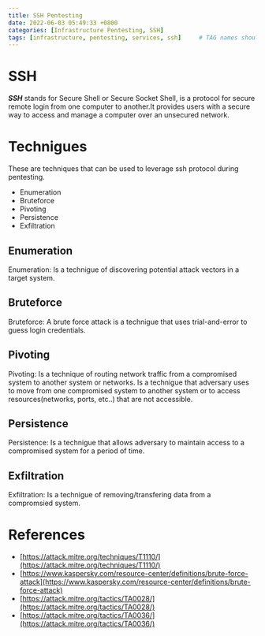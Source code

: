 ```yaml
---
title: SSH Pentesting
date: 2022-06-03 05:49:33 +0800
categories: [Infrastructure Pentesting, SSH]
tags: [infrastructure, pentesting, services, ssh]     # TAG names should always be lowercase
---
```


# SSH
***SSH*** stands for Secure Shell or Secure Socket Shell, is a protocol for secure remote login from one computer to another.It provides users with a secure way to access and manage a computer over an unsecured network.

# Technigues

These are techniques that can be used to leverage ssh protocol during pentesting.

- Enumeration
- Bruteforce
- Pivoting
- Persistence
- Exfiltration 

## Enumeration

Enumeration: Is a technigue of discovering potential attack vectors in a target system.

## Bruteforce

Bruteforce: A brute force attack is a technigue that uses trial-and-error to guess login credentials.

## Pivoting

Pivoting: Is a technique of routing network traffic from a compromised system to another system or networks. Is a technigue that adversary uses to move from one compromised system to another system or to access resources(networks, ports, etc..) that are not accessible.

## Persistence

Persistence: Is a technigue that allows adversary to maintain access to a compromised system for a period of time.

## Exfiltration

Exfiltration: Is a technigue of removing/transfering data from a compromsied system.

# References

- [https://attack.mitre.org/techniques/T1110/](https://attack.mitre.org/techniques/T1110/)
- [https://www.kaspersky.com/resource-center/definitions/brute-force-attack](https://www.kaspersky.com/resource-center/definitions/brute-force-attack)
- [https://attack.mitre.org/tactics/TA0028/](https://attack.mitre.org/tactics/TA0028/)
- [https://attack.mitre.org/tactics/TA0036/](https://attack.mitre.org/tactics/TA0036/)
